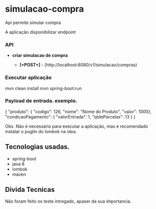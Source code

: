 # simulacao-compra

Api permite simular compra


A aplicação disponibilizar endpoint


### API
- **criar simulacao de compra**  
    
    - **[+POST+]** - [http://localhost:8080/v1/simulacao/compras)
    
    

### Executar aplicação

mvn clean install
mvn spring-boot:run

### Payload de entrada. exemplo.
{ "produto": { "codigo": 126, "nome": "Nome do Produto", "valor": 1000}, "condicaoPagamento": { "valorEntrada": 1, "qtdeParcelas": 13 } }




Obs. Não é necessario para executar a aplicação, mas é recomendado instalar o puglin do lombok na idea.

## Tecnologias usadas.

- spring-boot
- java 8
- lombok
- maven


## Divida Tecnicas

Não foram feito os teste intregado, apaser da sua importancia.





